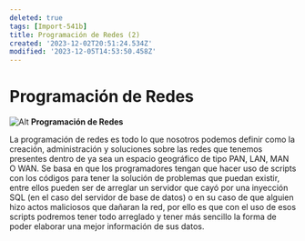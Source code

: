 ```yaml
---
deleted: true
tags: [Import-541b]
title: Programación de Redes (2)
created: '2023-12-02T20:51:24.534Z'
modified: '2023-12-05T14:53:50.458Z'
---
```



# Programación de Redes

![Alt](/home/jorchitoxyz/Escritorio/Notable/Redes.jpg)
**Programación de Redes**

La programación de redes es todo lo que nosotros podemos definir como la creación, administración y soluciones sobre las redes que tenemos presentes dentro de ya sea un espacio geográfico de tipo PAN, LAN, MAN O WAN. Se basa en que los programadores tengan que hacer uso de scripts con los códigos para tener la solución de problemas que puedan existir, entre ellos pueden ser de arreglar un servidor que cayó por una inyección SQL (en el caso del servidor de base de datos) o en su caso de que alguien hizo actos maliciosos que dañaran la red, por ello es que con el uso de esos scripts podremos tener todo arreglado y tener más sencillo la forma de poder elaborar una mejor información de sus datos.
